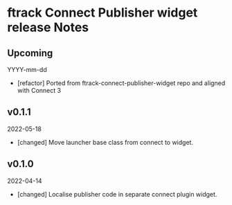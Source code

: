 # ftrack Connect Publisher widget release Notes

## Upcoming
YYYY-mm-dd

* [refactor] Ported from ftrack-connect-publisher-widget repo and aligned with Connect 3


## v0.1.1
2022-05-18

* [changed] Move launcher base class from connect to widget.

## v0.1.0
2022-04-14
* [changed] Localise publisher code in separate connect plugin widget.